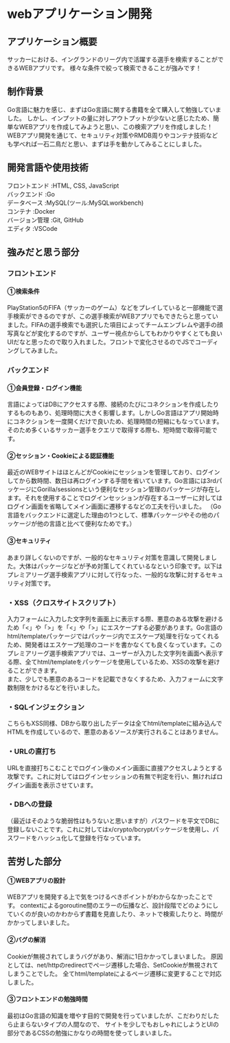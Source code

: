 # webアプリケーション開発

## アプリケーション概要
サッカーにおける、イングランドのリーグ内で活躍する選手を検索することができるWEBアプリです。
様々な条件で絞って検索できることが強みです！

## 制作背景
Go言語に魅力を感じ、まずはGo言語に関する書籍を全て購入して勉強していました。
しかし、インプットの量に対しアウトプットが少ないと感じたため、簡単なWEBアプリを作成してみようと思い、この検索アプリを作成しました！
WEBアプリ開発を通じて、セキュリティ対策やRMDB周りやコンテナ技術なども学べれば一石二鳥だと思い、まずは手を動かしてみることにしました。

## 開発言語や使用技術
フロントエンド  :HTML, CSS, JavaScript  
バックエンド    :Go  
データベース    :MySQL(ツール:MySQLworkbench)  
コンテナ       :Docker  
バージョン管理  :Git, GitHub  
エディタ       :VSCode

## 強みだと思う部分
### フロントエンド
#### ①検索条件  
PlayStation5のFIFA（サッカーのゲーム）などをプレイしていると一部機能で選手検索ができるのですが、この選手検索がWEBアプリでもできたらと思っていました。FIFAの選手検索でも選択した項目によってチームエンブレムや選手の顔写真などが変化するのですが、ユーザー視点からしてもわかりやすくとても良いUIだなと思ったので取り入れました。フロントで変化させるのでJSでコーディングしてみました。

### バックエンド
#### ①会員登録・ログイン機能  
言語によってはDBにアクセスする際、接続のたびにコネクションを作成したりするものもあり、処理時間に大きく影響します。しかしGo言語はアプリ開始時にコネクションを一度開くだけで良いため、処理時間の短縮にもなっています。そのため多くいるサッカー選手をクエリで取得する際も、短時間で取得可能です。

#### ②セッション・Cookieによる認証機能  
最近のWEBサイトはほとんどがCookieにセッションを管理しており、ログインしてから数時間、数日は再ログインする手間を省いています。Go言語には3rdパッケージにGorilla/sessionsという便利なセッション管理のパッケージが存在します。それを使用することでログインセッションが存在するユーザーに対してはログイン画面を省略してメイン画面に遷移するなどの工夫を行いました。
（Go言語をバックエンドに選定した理由の1つとして、標準パッケージやその他のパッケージが他の言語と比べて便利なためです。）

#### ③セキュリティ  
あまり詳しくないのですが、一般的なセキュリティ対策を意識して開発しました。大体はパッケージなどが予め対策してくれているなという印象です。以下はプレミアリーグ選手検索アプリに対して行なった、一般的な攻撃に対するセキュリティ対策です。  
  
### ・XSS（クロスサイトスクリプト）  
入力フォームに入力した文字列を画面上に表示する際、悪意のある攻撃を避けるため「<」や「>」を「&lt;」や「&gt;」にエスケープする必要があります。Go言語のhtml/templateパッケージではパッケージ内でエスケープ処理を行なってくれるため、開発者はエスケープ処理のコードを書かなくても良くなっています。このプレミアリーグ選手検索アプリでは、ユーザーが入力した文字列を画面へ表示する際、全てhtml/templateをパッケージを使用しているため、XSSの攻撃を避けることができます。  
また、少しでも悪意のあるコードを記載できなくするため、入力フォームに文字数制限をかけるなどを行いました。

### ・SQLインジェクション
こちらもXSS同様、DBから取り出したデータは全てhtml/templateに組み込んでHTMLを作成しているので、悪意のあるソースが実行されることはありません。

### ・URLの直打ち
URLを直接打ちこむことでログイン後のメイン画面に直接アクセスしようとする攻撃です。これに対してはログインセッションの有無で判定を行い、無ければログイン画面を表示させています。

### ・DBへの登録
（最近はそのような脆弱性はもうないと思いますが）パスワードを平文でDBに登録しないことです。これに対してはx/crypto/bcryptパッケージを使用し、パスワードをハッシュ化して登録を行なっています。

## 苦労した部分
#### ①WEBアプリの設計  
WEBアプリを開発する上で気をつけるべきポイントがわからなかったことです。
contextによるgoroutine間のエラーの伝播など、設計段階でどのようにしていくのが良いのかわからず書籍を見直したり、ネットで検索したりと、時間がかかってしまいました。

#### ②バグの解消  
Cookieが無視されてしまうバグがあり、解消に1日かかってしまいました。
原因としては、net/httpのredirectでページ遷移した場合、SetCookieが無視されてしまうことでした。
全てhtml/templateによるページ遷移に変更することで対応しました。

#### ③フロントエンドの勉強時間  
最初はGo言語の知識を増やす目的で開発を行っていましたが、こだわりだしたら止まらないタイプの人間なので、
サイトを少しでもおしゃれにしようとUIの部分であるCSSの勉強にかなりの時間を使ってしまいました。